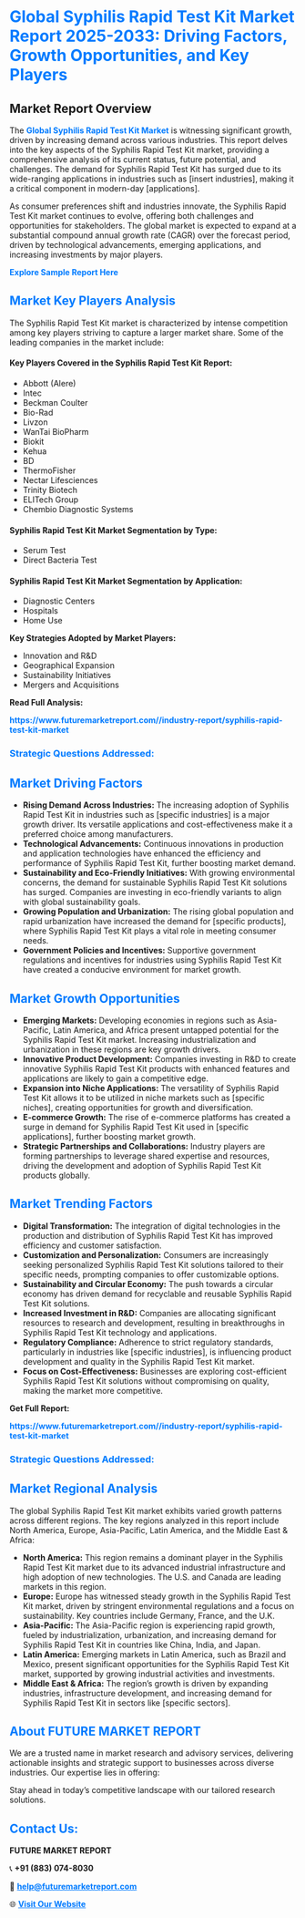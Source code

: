 <h1 style="color: #007BFF;">Global Syphilis Rapid Test Kit Market Report 2025-2033: Driving Factors, Growth Opportunities, and Key Players</h1>

<section id="overview">
<h2>Market Report Overview</h2>
<p>The <a href="https://www.futuremarketreport.com//industry-report/syphilis-rapid-test-kit-market" style="color: #007BFF; text-decoration: none;"><strong>Global Syphilis Rapid Test Kit Market</strong></a> is witnessing significant growth, driven by increasing demand across various industries. This report delves into the key aspects of the Syphilis Rapid Test Kit market, providing a comprehensive analysis of its current status, future potential, and challenges. The demand for Syphilis Rapid Test Kit has surged due to its wide-ranging applications in industries such as [insert industries], making it a critical component in modern-day [applications].</p>
<p>As consumer preferences shift and industries innovate, the Syphilis Rapid Test Kit market continues to evolve, offering both challenges and opportunities for stakeholders. The global market is expected to expand at a substantial compound annual growth rate (CAGR) over the forecast period, driven by technological advancements, emerging applications, and increasing investments by major players.</p>
</section>

<section id="overview">
<p><a href="https://www.futuremarketreport.com//request-sample/reportId=80164" style="color: #007BFF; text-decoration: none;"><strong>Explore Sample Report Here</strong></a></p>
</section>

<section id="key-players">
<h2 style="color: #007BFF;">Market Key Players Analysis</h2>
<p>The Syphilis Rapid Test Kit market is characterized by intense competition among key players striving to capture a larger market share. Some of the leading companies in the market include:</p>
<h4>Key Players Covered in the Syphilis Rapid Test Kit Report:</h4>
<ul><li>Abbott (Alere)</li><li>Intec</li><li>Beckman Coulter</li><li>Bio-Rad</li><li>Livzon</li><li>WanTai BioPharm</li><li>Biokit</li><li>Kehua</li><li>BD</li><li>ThermoFisher</li><li>Nectar Lifesciences</li><li>Trinity Biotech</li><li>ELITech Group</li><li>Chembio Diagnostic Systems</li></ul>
<h4>Syphilis Rapid Test Kit Market Segmentation by Type:</h4>
<ul><li>Serum Test</li><li>Direct Bacteria Test</li></ul>

<h4>Syphilis Rapid Test Kit Market Segmentation by Application:</h4>
<ul><li>Diagnostic Centers</li><li>Hospitals</li><li>Home Use</li></ul>
<p><strong>Key Strategies Adopted by Market Players:</strong></p>
<ul>
<li>Innovation and R&D</li>
<li>Geographical Expansion</li>
<li>Sustainability Initiatives</li>
<li>Mergers and Acquisitions</li>
</ul>
</section>

<section>
<p><strong>Read Full Analysis: </strong></p><a href="https://www.futuremarketreport.com//industry-report/syphilis-rapid-test-kit-market" style="color: #007BFF; text-decoration: none;"><strong>https://www.futuremarketreport.com//industry-report/syphilis-rapid-test-kit-market</strong></a>
<h3 style="color: #007BFF;">Strategic Questions Addressed:</h3>
</section>

<section id="driving-factors">
<h2 style="color: #007BFF;">Market Driving Factors</h2>
<ul>
<li><strong>Rising Demand Across Industries:</strong> The increasing adoption of Syphilis Rapid Test Kit in industries such as [specific industries] is a major growth driver. Its versatile applications and cost-effectiveness make it a preferred choice among manufacturers.</li>
<li><strong>Technological Advancements:</strong> Continuous innovations in production and application technologies have enhanced the efficiency and performance of Syphilis Rapid Test Kit, further boosting market demand.</li>
<li><strong>Sustainability and Eco-Friendly Initiatives:</strong> With growing environmental concerns, the demand for sustainable Syphilis Rapid Test Kit solutions has surged. Companies are investing in eco-friendly variants to align with global sustainability goals.</li>
<li><strong>Growing Population and Urbanization:</strong> The rising global population and rapid urbanization have increased the demand for [specific products], where Syphilis Rapid Test Kit plays a vital role in meeting consumer needs.</li>
<li><strong>Government Policies and Incentives:</strong> Supportive government regulations and incentives for industries using Syphilis Rapid Test Kit have created a conducive environment for market growth.</li>
</ul>
</section>

<section id="growth-opportunities">
<h2 style="color: #007BFF;">Market Growth Opportunities</h2>
<ul>
<li><strong>Emerging Markets:</strong> Developing economies in regions such as Asia-Pacific, Latin America, and Africa present untapped potential for the Syphilis Rapid Test Kit market. Increasing industrialization and urbanization in these regions are key growth drivers.</li>
<li><strong>Innovative Product Development:</strong> Companies investing in R&D to create innovative Syphilis Rapid Test Kit products with enhanced features and applications are likely to gain a competitive edge.</li>
<li><strong>Expansion into Niche Applications:</strong> The versatility of Syphilis Rapid Test Kit allows it to be utilized in niche markets such as [specific niches], creating opportunities for growth and diversification.</li>
<li><strong>E-commerce Growth:</strong> The rise of e-commerce platforms has created a surge in demand for Syphilis Rapid Test Kit used in [specific applications], further boosting market growth.</li>
<li><strong>Strategic Partnerships and Collaborations:</strong> Industry players are forming partnerships to leverage shared expertise and resources, driving the development and adoption of Syphilis Rapid Test Kit products globally.</li>
</ul>
</section>

<section id="trending-factors">
<h2 style="color: #007BFF;">Market Trending Factors</h2>
<ul>
<li><strong>Digital Transformation:</strong> The integration of digital technologies in the production and distribution of Syphilis Rapid Test Kit has improved efficiency and customer satisfaction.</li>
<li><strong>Customization and Personalization:</strong> Consumers are increasingly seeking personalized Syphilis Rapid Test Kit solutions tailored to their specific needs, prompting companies to offer customizable options.</li>
<li><strong>Sustainability and Circular Economy:</strong> The push towards a circular economy has driven demand for recyclable and reusable Syphilis Rapid Test Kit solutions.</li>
<li><strong>Increased Investment in R&D:</strong> Companies are allocating significant resources to research and development, resulting in breakthroughs in Syphilis Rapid Test Kit technology and applications.</li>
<li><strong>Regulatory Compliance:</strong> Adherence to strict regulatory standards, particularly in industries like [specific industries], is influencing product development and quality in the Syphilis Rapid Test Kit market.</li>
<li><strong>Focus on Cost-Effectiveness:</strong> Businesses are exploring cost-efficient Syphilis Rapid Test Kit solutions without compromising on quality, making the market more competitive.</li>
</ul>
</section>

<section>
<p><strong>Get Full Report: </strong></p><a href="https://www.futuremarketreport.com//industry-report/syphilis-rapid-test-kit-market" style="color: #007BFF; text-decoration: none;"><strong>https://www.futuremarketreport.com//industry-report/syphilis-rapid-test-kit-market</strong></a>
<h3 style="color: #007BFF;">Strategic Questions Addressed:</h3>
</section>


<section id="regional-analysis">
<h2 style="color: #007BFF;">Market Regional Analysis</h2>
<p>The global Syphilis Rapid Test Kit market exhibits varied growth patterns across different regions. The key regions analyzed in this report include North America, Europe, Asia-Pacific, Latin America, and the Middle East & Africa:</p>
<ul>
<li><strong>North America:</strong> This region remains a dominant player in the Syphilis Rapid Test Kit market due to its advanced industrial infrastructure and high adoption of new technologies. The U.S. and Canada are leading markets in this region.</li>
<li><strong>Europe:</strong> Europe has witnessed steady growth in the Syphilis Rapid Test Kit market, driven by stringent environmental regulations and a focus on sustainability. Key countries include Germany, France, and the U.K.</li>
<li><strong>Asia-Pacific:</strong> The Asia-Pacific region is experiencing rapid growth, fueled by industrialization, urbanization, and increasing demand for Syphilis Rapid Test Kit in countries like China, India, and Japan.</li>
<li><strong>Latin America:</strong> Emerging markets in Latin America, such as Brazil and Mexico, present significant opportunities for the Syphilis Rapid Test Kit market, supported by growing industrial activities and investments.</li>
<li><strong>Middle East & Africa:</strong> The region’s growth is driven by expanding industries, infrastructure development, and increasing demand for Syphilis Rapid Test Kit in sectors like [specific sectors].</li>
</ul>
</section>

<footer>
<h2 style="color: #007BFF;">About FUTURE MARKET REPORT</h2>
<p>We are a trusted name in market research and advisory services, delivering actionable insights and strategic support to businesses across diverse industries. Our expertise lies in offering:</p>

<p>Stay ahead in today’s competitive landscape with our tailored research solutions.</p>

<h2 style="color: #007BFF;">Contact Us:</h2>
<p><strong>FUTURE MARKET REPORT</strong></p>
<p>📞 <strong>+91 (883) 074-8030</strong></p>
<p>📧 <strong><a href="mailto:help@futuremarketreport.com" style="color: #007BFF;">help@futuremarketreport.com</a></strong></p>
<p>🌐 <strong><a href="https://www.futuremarketreport.com/" style="color: #007BFF;">Visit Our Website</a></strong></p>
</footer>